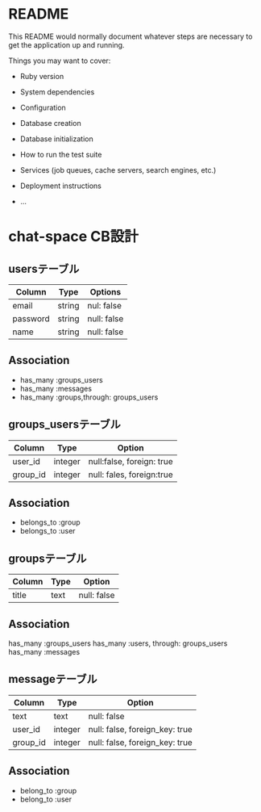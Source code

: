 # README

This README would normally document whatever steps are necessary to get the
application up and running.

Things you may want to cover:

* Ruby version

* System dependencies

* Configuration

* Database creation

* Database initialization

* How to run the test suite

* Services (job queues, cache servers, search engines, etc.)

* Deployment instructions

* ...


# chat-space CB設計
## usersテーブル
|Column|Type|Options|
|-----|----|-------|
|email|string|nul: false|
|password|string|null: false|
|name|string|null: false|
 ## Association
 - has_many :groups_users
 - has_many :messages
 - has_many :groups,through: groups_users


## groups_usersテーブル
|Column|Type|Option|
|------|----|------|
|user_id|integer|null:false, foreign: true|
|group_id|integer|null: fales, foreign:true|
## Association
- belongs_to :group
- belongs_to :user


## groupsテーブル
|Column|Type|Option|
|------|----|------|
|title|text|null: false|
## Association
has_many :groups_users
has_many :users, through: groups_users
has_many :messages


## messageテーブル
|Column|Type|Option|
|------|----|------|
|text|text|null: false|
|user_id|integer|null: false, foreign_key: true|
|group_id|integer|null: false, foreign_key: true|
## Association
- belong_to :group
- belong_to :user 